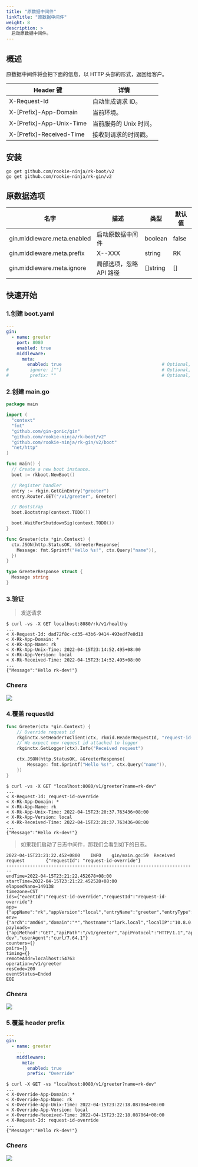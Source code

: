 ```yaml
---
title: "原数据中间件"
linkTitle: "原数据中间件"
weight: 8
description: >
  启动原数据中间件。
---
```


## 概述
原数据中间件将会把下面的信息，以 HTTP 头部的形式，返回给客户。

| Header 键                 | 详情             |
|--------------------------|----------------|
| X-Request-Id             | 自动生成请求 ID。     |
| X-[Prefix]-App-Domain    | 当前环境。          |
| X-[Prefix]-App-Unix-Time | 当前服务的 Unix 时间。 |
| X-[Prefix]-Received-Time | 接收到请求的时间戳。     |

## 安装
```shell script
go get github.com/rookie-ninja/rk-boot/v2
go get github.com/rookie-ninja/rk-gin/v2
```

## 原数据选项
| 名字                          | 描述             | 类型       | 默认值   |
|-----------------------------|----------------|----------|-------|
| gin.middleware.meta.enabled | 启动原数据中间件       | boolean  | false |
| gin.middleware.meta.prefix  | X-<Prefix>-XXX | string   | RK    |
| gin.middleware.meta.ignore  | 局部选项，忽略 API 路径 | []string | []    |

## 快速开始
### 1.创建 boot.yaml
```yaml
---
gin:
  - name: greeter
    port: 8080
    enabled: true
    middleware:
      meta:
        enabled: true                                      # Optional, default: false
#        ignore: [""]                                      # Optional, default: []
#        prefix: ""                                        # Optional, default: "RK"
```

### 2.创建 main.go
```go
package main

import (
  "context"
  "fmt"
  "github.com/gin-gonic/gin"
  "github.com/rookie-ninja/rk-boot/v2"
  "github.com/rookie-ninja/rk-gin/v2/boot"
  "net/http"
)

func main() {
  // Create a new boot instance.
  boot := rkboot.NewBoot()

  // Register handler
  entry := rkgin.GetGinEntry("greeter")
  entry.Router.GET("/v1/greeter", Greeter)

  // Bootstrap
  boot.Bootstrap(context.TODO())

  boot.WaitForShutdownSig(context.TODO())
}

func Greeter(ctx *gin.Context) {
  ctx.JSON(http.StatusOK, &GreeterResponse{
    Message: fmt.Sprintf("Hello %s!", ctx.Query("name")),
  })
}

type GreeterResponse struct {
  Message string
}
```

### 3.验证
> 发送请求

```shell script
$ curl -vs -X GET localhost:8080/rk/v1/healthy
...
< X-Request-Id: dad72f8c-cd35-43b6-9414-493edf7e0d10
< X-Rk-App-Domain: *
< X-Rk-App-Name: rk
< X-Rk-App-Unix-Time: 2022-04-15T23:14:52.495+08:00
< X-Rk-App-Version: local
< X-Rk-Received-Time: 2022-04-15T23:14:52.495+08:00
...
{"Message":"Hello rk-dev!"}
```

### _**Cheers**_
![](/rk-boot/user-guide/cheers.png)

### 4.覆盖 requestId
```go
func Greeter(ctx *gin.Context) {
    // Override request id
    rkginctx.SetHeaderToClient(ctx, rkmid.HeaderRequestId, "request-id-override")
    // We expect new request id attached to logger
    rkginctx.GetLogger(ctx).Info("Received request")

	ctx.JSON(http.StatusOK, &GreeterResponse{
		Message: fmt.Sprintf("Hello %s!", ctx.Query("name")),
	})
}
```

```shell script
$ curl -vs -X GET "localhost:8080/v1/greeter?name=rk-dev"
...
< X-Request-Id: request-id-override
< X-Rk-App-Domain: *
< X-Rk-App-Name: rk
< X-Rk-App-Unix-Time: 2022-04-15T23:20:37.763436+08:00
< X-Rk-App-Version: local
< X-Rk-Received-Time: 2022-04-15T23:20:37.763436+08:00
...
{"Message":"Hello rk-dev!"}
```

> 如果我们启动了日志中间件，那我们会看到如下的日志。 

```shell script
2022-04-15T23:21:22.452+0800    INFO    gin/main.go:59  Received request        {"requestId": "request-id-override"}
------------------------------------------------------------------------
endTime=2022-04-15T23:21:22.452678+08:00
startTime=2022-04-15T23:21:22.452528+08:00
elapsedNano=149138
timezone=CST
ids={"eventId":"request-id-override","requestId":"request-id-override"}
app={"appName":"rk","appVersion":"local","entryName":"greeter","entryType":"GinEntry"}
env={"arch":"amd64","domain":"*","hostname":"lark.local","localIP":"10.8.0.2","os":"darwin"}
payloads={"apiMethod":"GET","apiPath":"/v1/greeter","apiProtocol":"HTTP/1.1","apiQuery":"name=rk-dev","userAgent":"curl/7.64.1"}
counters={}
pairs={}
timing={}
remoteAddr=localhost:54763
operation=/v1/greeter
resCode=200
eventStatus=Ended
EOE
```

### _**Cheers**_
![](/rk-boot/user-guide/cheers.png)

### 5.覆盖 header prefix
```yaml
---
gin:
  - name: greeter
    ...
    middleware:
      meta:
        enabled: true
        prefix: "Override"
```

```shell script
$ curl -X GET -vs "localhost:8080/v1/greeter?name=rk-dev"
...
< X-Override-App-Domain: *
< X-Override-App-Name: rk
< X-Override-App-Unix-Time: 2022-04-15T23:22:18.087064+08:00
< X-Override-App-Version: local
< X-Override-Received-Time: 2022-04-15T23:22:18.087064+08:00
< X-Request-Id: request-id-override
...
{"Message":"Hello rk-dev!"}
```

### _**Cheers**_
![](/rk-boot/user-guide/cheers.png)